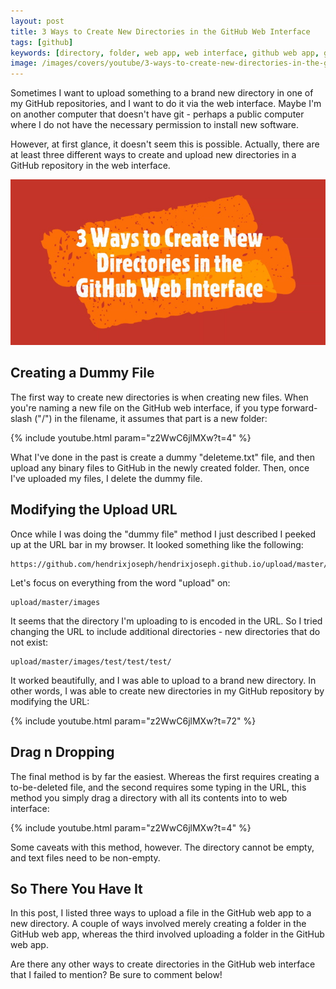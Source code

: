 ```yaml
---
layout: post
title: 3 Ways to Create New Directories in the GitHub Web Interface
tags: [github]
keywords: [directory, folder, web app, web interface, github web app, github web interface]
image: /images/covers/youtube/3-ways-to-create-new-directories-in-the-github-web-interface.jpg
---
```


Sometimes I want to upload something to a brand new directory in one of my GitHub repositories, and I want to do it via the web interface. Maybe I'm on another computer that doesn't have git - perhaps a public computer where I do not have the necessary permission to install new software.

However, at first glance, it doesn't seem this is possible. Actually, there are at least three different ways to create and upload new directories in a GitHub repository in the web interface.

![Text that says "3 Ways to Create New Directories in the GitHub Web Interface"](/images/covers/youtube/3-ways-to-create-new-directories-in-the-github-web-interface.jpg)

## Creating a Dummy File

The first way to create new directories is when creating new files. When you're naming a new file on the GitHub web interface, if you type forward-slash ("/") in the filename, it assumes that part is a new folder:

{% include youtube.html param="z2WwC6jlMXw?t=4" %}

What I've done in the past is create a dummy "deleteme.txt" file, and then upload any binary files to GitHub in the newly created folder. Then, once I've uploaded my files, I delete the dummy file.

## Modifying the Upload URL

Once while I was doing the "dummy file" method I just described I peeked up at the URL bar in my browser. It looked something like the following:

    https://github.com/hendrixjoseph/hendrixjoseph.github.io/upload/master/images

Let's focus on everything from the word "upload" on:

    upload/master/images

It seems that the directory I'm uploading to is encoded in the URL. So I tried changing the URL to include additional directories - new directories that do not exist:

    upload/master/images/test/test/test/

It worked beautifully, and I was able to upload to a brand new directory. In other words, I was able to create new directories in my GitHub repository by modifying the URL:

{% include youtube.html param="z2WwC6jlMXw?t=72" %}

## Drag n Dropping

The final method is by far the easiest. Whereas the first requires creating a to-be-deleted file, and the second requires some typing in the URL, this method you simply drag a directory with all its contents into to web interface:

{% include youtube.html param="z2WwC6jlMXw?t=4" %}

Some caveats with this method, however. The directory cannot be empty, and text files need to be non-empty.

## So There You Have It

In this post, I listed three ways to upload a file in the GitHub web app to a new directory. A couple of ways involved merely creating a folder in the GitHub web app, whereas the third involved uploading a folder in the GitHub web app.

Are there any other ways to create directories in the GitHub web interface that I failed to mention? Be sure to comment below!